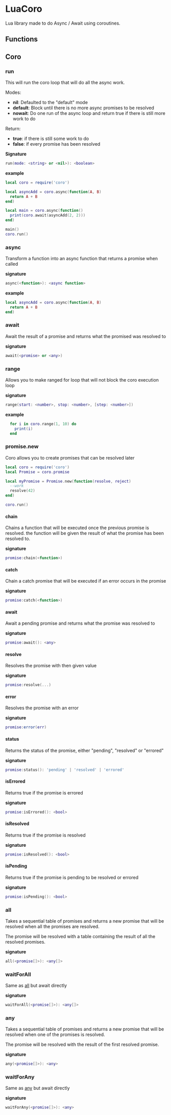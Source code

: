 # LuaCoro
Lua library made to do Async / Await using coroutines.

## Functions

## Coro

### run

This will run the coro loop that will do all the async work.

Modes:
- **nil**: Defaulted to the "default" mode
- **default**: Block until there is no more async promises to be resolved
- **nowait**: Do one run of the async loop and return true if there is still more work to do

Return:
- **true**: if there is still some work to do
- **false**: if every promise has been resolved

**Signature**

```lua
run(mode: <string> or <nil>): <boolean>
```

**example**

```lua
local coro = require('coro')

local asyncAdd = coro.async(function(A, B)
  return A + B
end)

local main = coro.async(function()
  print(coro.await(asyncAdd(2, 2)))
end)

main()
coro.run()
```

### async

Transform a function into an async function that returns a promise when called

**signature**

```lua
async(<function>): <async function>
```

**example**

```lua
local asyncAdd = coro.async(function(A, B)
  return A + B
end)
```

### await

Await the result of a promise and returns what the promised was resolved to

**signature**

```lua
await(<promise> or <any>)
```

### range

Allows you to make ranged for loop that will not block the coro execution loop

**signature**

```lua
range(start: <number>, stop: <number>, [step: <number>])
```

**example**

```lua
  for i in coro.range(1, 10) do
    print(i)
  end
```

### promise.new

Coro allows you to create promises that can be resolved later

```lua
local coro = require('coro')
local Promise = coro.promise

local myPromise = Promise.new(function(resolve, reject)
  --work
  resolve(42)
end)

coro.run()
```

#### chain

Chains a function that will be executed once the previous promise is resolved.
the function will be given the result of what the promise has been resolved to.

**signature**

```lua
promise:chain(<function>)
```

#### catch

Chain a catch promise that will be executed if an error occurs in the promise

**signature**

```lua
promise:catch(<function>)
```

#### await

Await a pending promise and returns what the promise was resolved to

**signature**

```lua
promise:await(): <any>
```

#### resolve

Resolves the promise with then given value

**signature**

```lua
promise:resolve(...)
```

#### error

Resolves the promise with an error

**signature**

```lua
promise:error(err)
```

#### status

Returns the status of the promise, either "pending", "resolved" or "errored"

**signature**

```lua
promise:status(): 'pending' | 'resolved' | 'errored'
```

#### isErrored

Returns true if the promise is errored

**signature**

```lua
promise:isErrored(): <bool>
```
#### isResolved

Returns true if the promise is resolved

**signature**

```lua
promise:isResolved(): <bool>
```

#### isPending

Returns true if the promise is pending to be resolved or errored

**signature**

```lua
promise:isPending(): <bool>
```

### all

Takes a sequential table of promises and returns a new promise that will
be resolved when all the promises are resolved.

The promise will be resolved with a table containing the result of all the resolved promises.

**signature**

```lua
all(<promise[]>): <any[]>
```

### waitForAll

Same as [all](#all) but await directly

**signature**

```lua
waitForAll(<promise[]>): <any[]>
```

### any

Takes a sequential table of promises and returns a new promise that will
be resolved when one of the promises is resolved.

The promise will be resolved with the result of the first resolved promise.

**signature**

```lua
any(<promise[]>): <any>
```

### waitForAny

Same as [any](#any) but await directly

**signature**

```lua
waitForAny(<promise[]>): <any>
```
